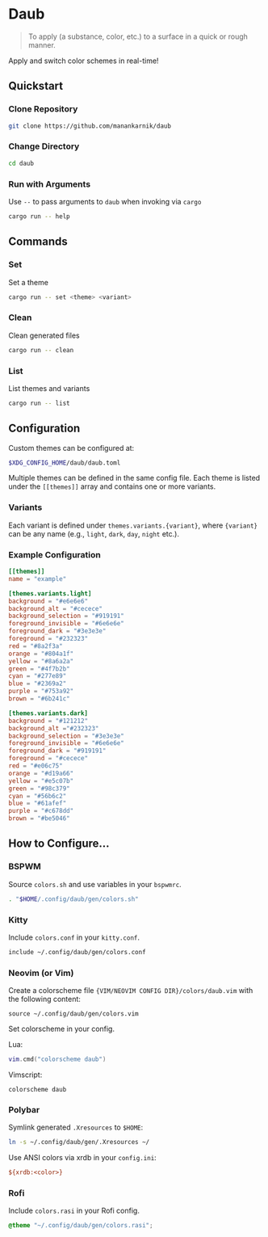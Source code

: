 # Daub

> To apply (a substance, color, etc.) to a surface in a quick or rough manner.

Apply and switch color schemes in real-time!

## Quickstart

### Clone Repository

```sh
git clone https://github.com/manankarnik/daub
```

### Change Directory

```sh
cd daub
```

### Run with Arguments

Use `--` to pass arguments to `daub` when invoking via `cargo`

```sh
cargo run -- help
```

## Commands

### Set

Set a theme

```sh
cargo run -- set <theme> <variant>
```

### Clean

Clean generated files

```sh
cargo run -- clean
```

### List

List themes and variants

```sh
cargo run -- list
```

## Configuration

Custom themes can be configured at:

```sh
$XDG_CONFIG_HOME/daub/daub.toml
```

Multiple themes can be defined in the same config file. Each theme is listed under the `[[themes]]` array and contains one or more variants.

### Variants

Each variant is defined under `themes.variants.{variant}`, where `{variant}` can be any name (e.g., `light`, `dark`, `day`, `night` etc.).

### Example Configuration

```toml
[[themes]]
name = "example"

[themes.variants.light]
background = "#e6e6e6"
background_alt = "#cecece"
background_selection = "#919191"
foreground_invisible = "#6e6e6e"
foreground_dark = "#3e3e3e"
foreground = "#232323"
red = "#8a2f3a"
orange = "#804a1f"
yellow = "#8a6a2a"
green = "#4f7b2b"
cyan = "#277e89"
blue = "#2369a2"
purple = "#753a92"
brown = "#6b241c"

[themes.variants.dark]
background = "#121212"
background_alt ="#232323"
background_selection = "#3e3e3e"
foreground_invisible = "#6e6e6e"
foreground_dark = "#919191"
foreground = "#cecece"
red = "#e06c75"
orange = "#d19a66"
yellow = "#e5c07b"
green = "#98c379"
cyan = "#56b6c2"
blue = "#61afef"
purple = "#c678dd"
brown = "#be5046"
```

## How to Configure...

### BSPWM

Source `colors.sh` and use variables in your `bspwmrc`.

```sh
. "$HOME/.config/daub/gen/colors.sh"
```

### Kitty

Include `colors.conf` in your `kitty.conf`.

```sh
include ~/.config/daub/gen/colors.conf
```

### Neovim (or Vim)

Create a colorscheme file `{VIM/NEOVIM CONFIG DIR}/colors/daub.vim` with the following content:

```vim
source ~/.config/daub/gen/colors.vim
```

Set colorscheme in your config.

Lua:

```lua
vim.cmd("colorscheme daub")
```

Vimscript:

```vim
colorscheme daub
```

### Polybar

Symlink generated `.Xresources` to `$HOME`:

```sh
ln -s ~/.config/daub/gen/.Xresources ~/
```

Use ANSI colors via xrdb in your `config.ini`:

```ini
${xrdb:<color>}
```

### Rofi

Include `colors.rasi` in your Rofi config.

```css
@theme "~/.config/daub/gen/colors.rasi";
```
